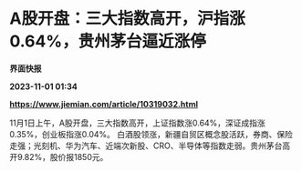 # A股开盘：三大指数高开，沪指涨0.64%，贵州茅台逼近涨停
**界面快报**

**2023-11-01 01:34**

**https://www.jiemian.com/article/10319032.html**

11月1日上午，A股开盘，三大指数高开，上证指数涨0.64%，深证成指涨0.35%，创业板指涨0.04%。 白酒股领涨，新疆自贸区概念股活跃，券商、保险走强；光刻机、华为汽车、近端次新股、CRO、半导体等指数走弱。贵州茅台高开9.82%，股价报1850元。
